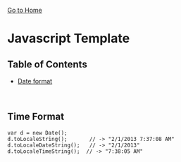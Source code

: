 [Go to Home](./README.md)

Javascript Template
===============================

## Table of Contents
- [Date format](#)


<br>


Time Format
-------------------------------
```
var d = new Date();
d.toLocaleString();       // -> "2/1/2013 7:37:08 AM"
d.toLocaleDateString();   // -> "2/1/2013"
d.toLocaleTimeString();  // -> "7:38:05 AM"
```